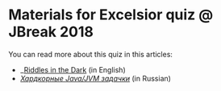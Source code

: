 # Materials for Excelsior quiz @ JBreak 2018

You can read more about this quiz in this articles:
* _[Riddles in the Dark](https://www.excelsiorjet.com/blog/articles/riddles-in-the-dark) (in English)
* _[Хардкорные Java/JVM задачки](https://habrahabr.ru/post/350638)_ (in Russian)

